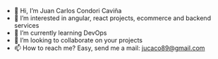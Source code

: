 - 👋 Hi, I’m Juan Carlos Condori Caviña
- 👀 I’m interested in angular, react projects, ecommerce and backend services
- 🌱 I’m currently learning DevOps
- 💞️ I’m looking to collaborate on your projects
- 📫 How to reach me? Easy, send me a mail: jucaco89@gmail.com

<!---
JuKaCo/JuKaCo is a ✨ special ✨ repository because its `README.md` (this file) appears on your GitHub profile.
You can click the Preview link to take a look at your changes.
--->
